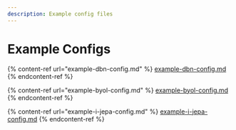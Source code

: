 ```yaml
---
description: Example config files
---
```


# Example Configs

{% content-ref url="example-dbn-config.md" %}
[example-dbn-config.md](example-dbn-config.md)
{% endcontent-ref %}

{% content-ref url="example-byol-config.md" %}
[example-byol-config.md](example-byol-config.md)
{% endcontent-ref %}

{% content-ref url="example-i-jepa-config.md" %}
[example-i-jepa-config.md](example-i-jepa-config.md)
{% endcontent-ref %}
